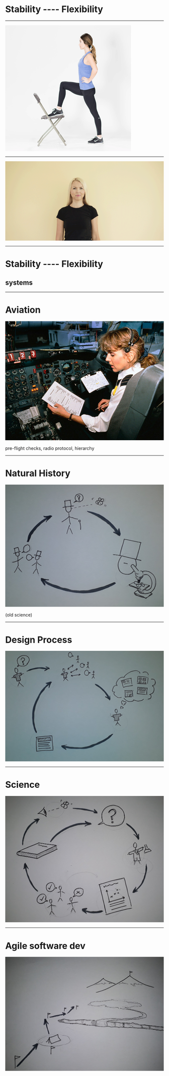 # Stability ---- Flexibility

---

![](hip_flex.gif)

---

![](shoulder_flex.gif)

---

# Stability ---- Flexibility

## systems

---

# Aviation

![](aviation_checklist.jpg)

pre-flight checks, radio protocol, hierarchy

---

# Natural History

![](natural_history.jpg)

(old science)

---

# Design Process

![](design_process.jpg)

---

# Science

![](scientific_method.jpg)

---

# Agile software dev

![](agile.jpg)





